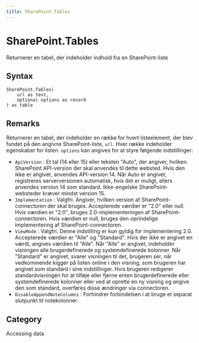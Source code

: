```yaml
---
title: SharePoint.Tables
---
```


# SharePoint.Tables


Returnerer en tabel, der indeholder indhold fra en SharePoint-liste


## Syntax

```powerquery
SharePoint.Tables(
    url as text,
    optional options as record
) as table
```


## Remarks

Returnerer en tabel, der indeholder en række for hvert listeelement, der blev fundet på den angivne SharePoint-liste, <code>url</code>. Hver række indeholder egenskaber for listen. <code>options</code> kan angives for at styre følgende indstillinger:    <ul><li><code>ApiVersion</code> : Et tal (14 eller 15) eller teksten &quot;Auto&quot;, der angiver, hvilken SharePoint API-version der skal anvendes til dette websted. Hvis den ikke er angivet, anvendes API-version 14. N&#229;r Auto er angivet, registreres serverversionen automatisk, hvis det er muligt, ellers anvendes version 14 som standard. Ikke-engelske SharePoint-websteder kr&#230;ver mindst version 15.</li><li><code>Implementation</code> : Valgfri. Angiver, hvilken version af SharePoint-connectoren der skal bruges. Accepterede v&#230;rdier er &quot;2.0&quot; eller null. Hvis v&#230;rdien er &quot;2.0&quot;, bruges 2.0-implementeringen af SharePoint-connectoren. Hvis v&#230;rdien er null, bruges den oprindelige implementering af SharePoint-connectoren.</li><li><code>ViewMode</code> : Valgfri. Denne indstilling er kun gyldig for implementering 2.0. Accepterede v&#230;rdier er &quot;Alle&quot; og &quot;Standard&quot;. Hvis der ikke er angivet en v&#230;rdi, angives v&#230;rdien til &quot;Alle&quot;. N&#229;r &quot;Alle&quot; er angivet, indeholder visningen alle brugerdefinerede og systemdefinerede kolonner. N&#229;r &quot;Standard&quot; er angivet, svarer visningen til det, brugeren ser, n&#229;r vedkommende kigger p&#229; listen online i den visning, som brugeren har angivet som standard i sine indstillinger. Hvis brugeren redigerer standardvisningen for at tilf&#248;je eller fjerne enten brugerdefinerede eller systemdefinerede kolonner eller ved at oprette en ny visning og angive den som standard, overf&#248;res disse &#230;ndringer via connectoren.</li><li><code>DisableAppendNoteColumns</code> : Forhindrer forbindelsen i at bruge et separat slutpunkt til notekolonner.</li></ul>    



## Category
Accessing data
